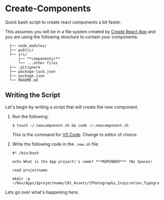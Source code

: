 # Create-Components
Quick bash script to create react components a bit faster. 

This assumes you will be in a file system created by [Create React App](https://github.com/facebook/create-react-app) and you are using the following structure to contain your components: 
 ```
   ├── node_modules/
   ├── public/
   ├── src/
       ├── **components/**
       └── ...other files
   ├── .gitignore
   ├── package-lock.json
   ├── package.json
   └── README.md
   ```

## Writing the Script

Let's begin by writing a script that will create the new component.

1. Run the following:
   ```
   $ touch ~/.newcomponent.sh && code ~/.newcomponent.sh
   ```
   This is the command for [VS Code](https://code.visualstudio.com/). Change to editor of choice.
   
3. Write the following code in the `.new.sh` file:

   ```
   #! /bin/bash

   echo What is the App project\'s name? ***REMINDER*** !No Spaces!

   read projectname

   mkdir -p ~/Dev/Apps/$projectname/{01_Assets/{Photography,Inspiration,Typography},02_Design,03_Code,04_Proofs,05_Delivered/{01_Design,02_Code}}
   ```

Lets go over what's happening here.

